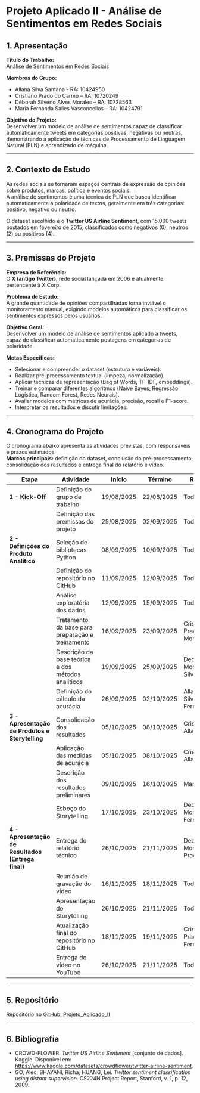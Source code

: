 # Projeto Aplicado II - Análise de Sentimentos em Redes Sociais

## 1. Apresentação  

**Título do Trabalho:**  
Análise de Sentimentos em Redes Sociais  

**Membros do Grupo:**  
- Allana Silva Santana - RA: 10424950
- Cristiano Prado do Carmo – RA: 10720249  
- Déborah Silvério Alves Morales – RA: 10728563  
- Maria Fernanda Salles Vasconcellos – RA: 10424791

**Objetivo do Projeto:**  
Desenvolver um modelo de análise de sentimentos capaz de classificar automaticamente tweets em categorias positivas, negativas ou neutras, demonstrando a aplicação de técnicas de Processamento de Linguagem Natural (PLN) e aprendizado de máquina.  

---

## 2. Contexto de Estudo  

As redes sociais se tornaram espaços centrais de expressão de opiniões sobre produtos, marcas, política e eventos sociais.  
A análise de sentimentos é uma técnica de PLN que busca identificar automaticamente a polaridade de textos, geralmente em três categorias: positivo, negativo ou neutro.   

O dataset escolhido é o **Twitter US Airline Sentiment**, com 15.000 tweets postados em fevereiro de 2015, classificados como negativos (0), neutros (2) ou positivos (4).  

---

## 3. Premissas do Projeto  

**Empresa de Referência:**  
O **X (antigo Twitter)**, rede social lançada em 2006 e atualmente pertencente à X Corp.  

**Problema de Estudo:**  
A grande quantidade de opiniões compartilhadas torna inviável o monitoramento manual, exigindo modelos automáticos para classificar os sentimentos expressos pelos usuários.  

**Objetivo Geral:**  
Desenvolver um modelo de análise de sentimentos aplicado a tweets, capaz de classificar automaticamente postagens em categorias de polaridade.  

**Metas Específicas:**  
- Selecionar e compreender o dataset (estrutura e variáveis).  
- Realizar pré-processamento textual (limpeza, normalização).  
- Aplicar técnicas de representação (Bag of Words, TF-IDF, embeddings).  
- Treinar e comparar diferentes algoritmos (Naive Bayes, Regressão Logística, Random Forest, Redes Neurais).  
- Avaliar modelos com métricas de acurácia, precisão, recall e F1-score.  
- Interpretar os resultados e discutir limitações.  

---

## 4. Cronograma do Projeto  

O cronograma abaixo apresenta as atividades previstas, com responsáveis e prazos estimados.  
**Marcos principais:** definição do dataset, conclusão do pré-processamento, consolidação dos resultados e entrega final do relatório e vídeo.  

| Etapa | Atividade | Início | Término | Responsável |
|-------|-----------|--------|---------|-------------|
| **1 - Kick-Off** | Definição do grupo de trabalho | 19/08/2025 | 22/08/2025 | Todos |
| | Definição das premissas do projeto | 25/08/2025 | 02/09/2025 | Todos |
| **2 - Definições do Produto Analítico** | Seleção de bibliotecas Python | 08/09/2025 | 10/09/2025 | Todos |
| | Definição do repositório no GitHub | 11/09/2025 | 12/09/2025 | Todos |
| | Análise exploratória dos dados | 12/09/2025 | 15/09/2025 | Todos |
| | Tratamento da base para preparação e treinamento | 16/09/2025 | 23/09/2025 | Cristiano Prado/Deborah Morales |
| | Descrição da base teórica e dos métodos analíticos | 19/09/2025 | 25/09/2025 | Debora Morales/Allana Silva |
| | Definição do cálculo da acurácia | 26/09/2025 | 02/10/2025 | Allana Silva/Maria Fernanda |
| **3 - Apresentação de Produtos e Storytelling** | Consolidação dos resultados | 05/10/2025 | 08/10/2025 | Cristiano Prado/ Allana Silva |
| | Aplicação das medidas de acurácia | 05/10/2025 | 08/10/2025 | Cristiano Prado/ Allana Silva |
| | Descrição dos resultados preliminares | 09/10/2025 | 16/10/2025 | Maria Fernanda |
| | Esboço do Storytelling | 17/10/2025 | 23/10/2025 | Deborah Morales/ Maria Fernanda |
| **4 - Apresentação de Resultados (Entrega final)** | Entrega do relatório técnico | 26/10/2025 | 21/11/2025 | Deborah Morales/Cristiano Prado |
| | Reunião de gravação do vídeo | 16/11/2025 | 18/11/2025 | Todos |
| | Apresentação do Storytelling | 26/10/2025 | 21/11/2025 | Todos |
| | Atualização final do repositório no GitHub | 18/11/2025 | 19/11/2025 | Cristiano Prado/Maria Fernanda |
| | Entrega do vídeo no YouTube | 26/10/2025 | 21/11/2025 | Todos |

---

## 5. Repositório  

Repositório no GitHub: [Projeto_Aplicado_II](https://github.com/httpsdebs/Projeto_Aplicado_II)  

---

## 6. Bibliografia  

- CROWD-FLOWER. *Twitter US Airline Sentiment* [conjunto de dados]. Kaggle. Disponível em: https://www.kaggle.com/datasets/crowdflower/twitter-airline-sentiment.  
- GO, Alec; BHAYANI, Richa; HUANG, Lei. *Twitter sentiment classification using distant supervision.* CS224N Project Report, Stanford, v. 1, p. 12, 2009.  
 
